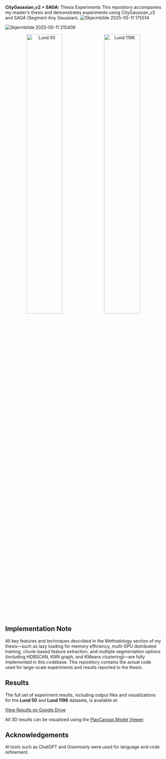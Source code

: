**CityGaussian_v2 + SAGA:** Thesis Experiments
This repository accompanies my master’s thesis and demonstrates experiments using CityGaussian_v2 and SAGA (Segment Any Gaussian).
![Skjermbilde 2025-05-11 175514](https://github.com/user-attachments/assets/484ec9d4-a3b1-45d9-b4c3-11009c6baa1f)

![Skjermbilde 2025-05-11 215409](https://github.com/user-attachments/assets/e3ef0d58-bbae-481b-b227-1a6ea6e3f8fb)

<p align="center">
  <img src="https://github.com/user-attachments/assets/484ec9d4-a3b1-45d9-b4c3-11009c6baa1f" alt="Lund 50" width="48%" style="margin-right: 1%;">
  <img src="https://github.com/user-attachments/assets/e3ef0d58-bbae-481b-b227-1a6ea6e3f8fb" alt="Lund 1196" width="48%">
</p>

## Implementation Note
All key features and techniques described in the Methodology section of my thesis—such as lazy loading for memory efficiency, multi-GPU distributed training, chunk-based feature extraction, and multiple segmentation options (including HDBSCAN, KNN graph, and KMeans clustering)—are fully implemented in this codebase. This repository contains the actual code used for large-scale experiments and results reported in the thesis.

## Results

The full set of experiment results, including output files and visualizations for the **Lund 50** and **Lund 1196** datasets, is available at:

[View Results on Google Drive](https://drive.google.com/drive/folders/1sjZK4Xjwd6-ITdUM-L1--fAi9wwsNfLI?usp=drive_link)

All 3D results can be visualized using the [PlayCanvas Model Viewer](https://playcanvas.com/model-viewer).


## Acknowledgements
AI tools such as ChatGPT and Grammarly were used for language and code refinement.

